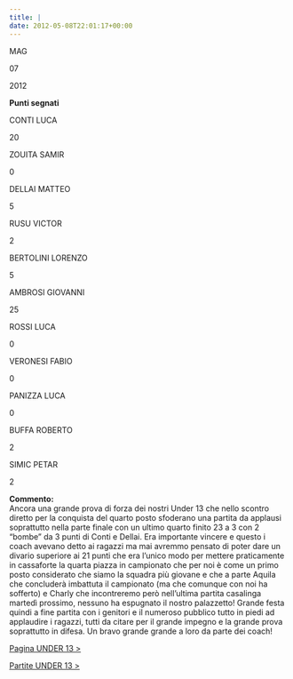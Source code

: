 ```yaml
---
title: |
date: 2012-05-08T22:01:17+00:00
---
```

MAG

07

2012

**Punti segnati**

CONTI LUCA

20

ZOUITA SAMIR

0

DELLAI MATTEO

5

RUSU VICTOR

2

BERTOLINI LORENZO

5

AMBROSI GIOVANNI

25

ROSSI LUCA

0

VERONESI FABIO

0

PANIZZA LUCA

0

BUFFA ROBERTO

2

SIMIC PETAR

2

**Commento:**  
Ancora una grande prova di forza dei nostri Under 13 che nello scontro diretto per la conquista del quarto posto sfoderano una partita da applausi soprattutto nella parte finale con un ultimo quarto finito 23 a 3 con 2 “bombe” da 3 punti di Conti e Dellai. Era importante vincere e questo i coach avevano detto ai ragazzi ma mai avremmo pensato di poter dare un divario superiore ai 21 punti che era l’unico modo per mettere praticamente in cassaforte la quarta piazza in campionato che per noi è come un primo posto considerato che siamo la squadra più giovane e che a parte Aquila che concluderà imbattuta il campionato (ma che comunque con noi ha sofferto) e Charly che incontreremo però nell’ultima partita casalinga martedì prossimo, nessuno ha espugnato il nostro palazzetto! Grande festa quindi a fine partita con i genitori e il numeroso pubblico tutto in piedi ad applaudire i ragazzi, tutti da citare per il grande impegno e la grande prova soprattutto in difesa. Un bravo grande grande a loro da parte dei coach!

[Pagina UNDER 13 >](http://www.basketgardolo.it/under-13)

[Partite UNDER 13 >](http://www.basketgardolo.it/?tag=under-13&cat=11)